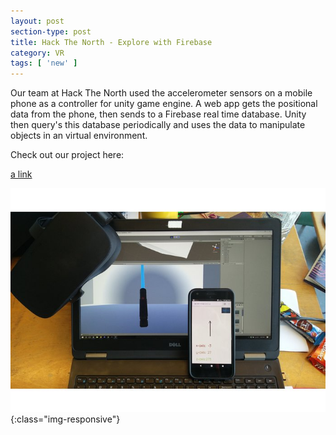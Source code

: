 ```yaml
---
layout: post
section-type: post
title: Hack The North - Explore with Firebase
category: VR
tags: [ 'new' ]
---
```


Our team at Hack The North used the accelerometer sensors on a mobile phone as a controller for unity game engine. A web app gets the positional data from the phone, then sends to a Firebase real time database. Unity then query's this database periodically and uses the data to manipulate objects in an virtual environment.

Check out our project here:

[a link](https://github.com/Mahesh-Ranaweera/firebase_unity_controller)


![HTNVR](/img/htnvr.jpg){:class="img-responsive"}
